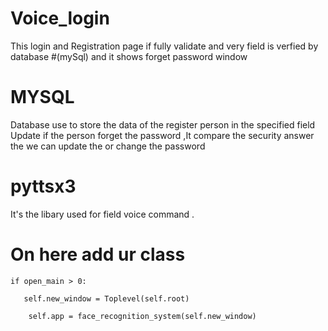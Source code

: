 # Voice_login


This login and Registration page if fully validate and very field is verfied by 
database #(mySql) and it shows forget password window  


# MYSQL




Database use to store the data of the register person in the specified field
Update if the person forget the password ,It compare the security answer the 
we can update the or change the password

# pyttsx3

It's the libary used for field voice command .


# On here add ur class



    if open_main > 0:

       self.new_window = Toplevel(self.root)
        
        self.app = face_recognition_system(self.new_window)


